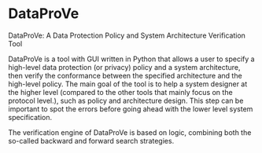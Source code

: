 # DataProVe
DataProVe: A Data Protection Policy and System Architecture Verification Tool

DataProVe is a tool with GUI written in Python that allows a user to specify a high-level data protection (or privacy) policy and a system architecture, then verify the conformance between the specified architecture and the high-level policy. The main goal of the tool is to help a system designer at the higher level (compared to the other tools that mainly focus on the protocol level.), such as policy and architecture design. This step can be important to spot the errors before going ahead with the lower level system specification. 

The verification engine of DataProVe is based on logic, combining both the so-called backward and forward search strategies. 
